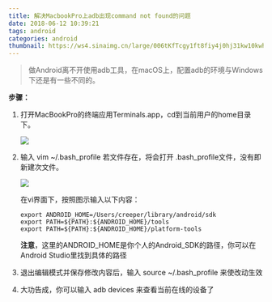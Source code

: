 ```yaml
---
title: 解决MacbookPro上adb出现command not found的问题
date: 2018-06-12 10:39:21
tags: android
categories: android
thumbnail: https://ws4.sinaimg.cn/large/006tKfTcgy1ft8fiy4j0hj31kw10kwh3.jpg
---
```


> 做Android离不开使用adb工具，在macOS上，配置adb的环境与Windows下还是有一些不同的。

<!-- more -->

**步骤：**

1. 打开MacBookPro的终端应用Terminals.app，cd到当前用户的home目录下。

	![](https://ws3.sinaimg.cn/large/006tNc79gy1ftbhy5k45sj31kw16a3zn.jpg)

2. 输入 vim ~/.bash_profile 若文件存在，将会打开 .bash_profile文件，没有即新建次文件。

	![](https://ws3.sinaimg.cn/large/006tNc79gy1ftbhxx4w3jj31kw16awfr.jpg)

	在vi界面下，按照图示输入以下内容：

	```shell
	export ANDROID_HOME=/Users/creeper/library/android/sdk
	export PATH=${PATH}:${ANDROID_HOME}/tools
	export PATH=${PATH}:${ANDROID_HOME}/platform-tools
	```

	**注意**，这里的ANDROID_HOME是你个人的Android_SDK的路径，你可以在Android Studio里找到具体的路径

3. 退出编辑模式并保存修改内容后，输入 source ~/.bash_profile 来使改动生效

4. 大功告成，你可以输入 adb devices 来查看当前在线的设备了